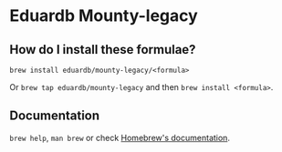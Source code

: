 # Eduardb Mounty-legacy

## How do I install these formulae?
`brew install eduardb/mounty-legacy/<formula>`

Or `brew tap eduardb/mounty-legacy` and then `brew install <formula>`.

## Documentation
`brew help`, `man brew` or check [Homebrew's documentation](https://docs.brew.sh).
